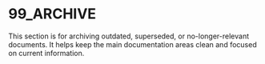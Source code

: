 # 99_ARCHIVE

This section is for archiving outdated, superseded, or no-longer-relevant documents. It helps keep the main documentation areas clean and focused on current information.
